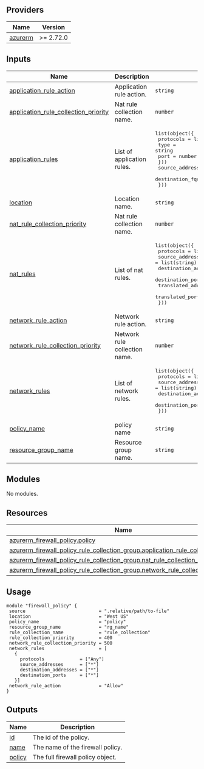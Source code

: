 ## Providers

| Name | Version |
|------|---------|
| <a name="provider_azurerm"></a> [azurerm](#provider\_azurerm) | >= 2.72.0 |
## Inputs

| Name | Description | Type | Default | Required |
|------|-------------|------|---------|:--------:|
| <a name="input_application_rule_action"></a> [application\_rule\_action](#input\_application\_rule\_action) | Application rule action. | `string` | `"Deny"` | no |
| <a name="input_application_rule_collection_priority"></a> [application\_rule\_collection\_priority](#input\_application\_rule\_collection\_priority) | Nat rule collection name. | `number` | `300` | no |
| <a name="input_application_rules"></a> [application\_rules](#input\_application\_rules) | List of application rules. | <pre>list(object({<br>    protocols         = list(object({<br>      type = string<br>      port = number<br>    }))<br>    source_addresses  = list(string)<br>    destination_fqdns = list(string)<br>  }))</pre> | `[]` | no |
| <a name="input_location"></a> [location](#input\_location) | Location name. | `string` | n/a | yes |
| <a name="input_nat_rule_collection_priority"></a> [nat\_rule\_collection\_priority](#input\_nat\_rule\_collection\_priority) | Nat rule collection name. | `number` | `100` | no |
| <a name="input_nat_rules"></a> [nat\_rules](#input\_nat\_rules) | List of nat rules. | <pre>list(object({<br>    protocols             = list(string)<br>    source_addresses      = list(string)<br>    destination_addresses = list(string)<br>    destination_ports     = list(string)<br>    translated_address    = string<br>    translated_port       = string<br>  }))</pre> | `[]` | no |
| <a name="input_network_rule_action"></a> [network\_rule\_action](#input\_network\_rule\_action) | Network rule action. | `string` | `"Allow"` | no |
| <a name="input_network_rule_collection_priority"></a> [network\_rule\_collection\_priority](#input\_network\_rule\_collection\_priority) | Network rule collection name. | `number` | `200` | no |
| <a name="input_network_rules"></a> [network\_rules](#input\_network\_rules) | List of network rules. | <pre>list(object({<br>    protocols             = list(string)<br>    source_addresses      = list(string)<br>    destination_addresses = list(string)<br>    destination_ports     = list(string)<br>  }))</pre> | `[]` | no |
| <a name="input_policy_name"></a> [policy\_name](#input\_policy\_name) | policy name | `string` | n/a | yes |
| <a name="input_resource_group_name"></a> [resource\_group\_name](#input\_resource\_group\_name) | Resource group name. | `string` | n/a | yes |
## Modules

No modules.
## Resources

| Name | Type |
|------|------|
| [azurerm_firewall_policy.policy](https://registry.terraform.io/providers/hashicorp/azurerm/latest/docs/resources/firewall_policy) | resource |
| [azurerm_firewall_policy_rule_collection_group.application_rule_collection_group](https://registry.terraform.io/providers/hashicorp/azurerm/latest/docs/resources/firewall_policy_rule_collection_group) | resource |
| [azurerm_firewall_policy_rule_collection_group.nat_rule_collection_group](https://registry.terraform.io/providers/hashicorp/azurerm/latest/docs/resources/firewall_policy_rule_collection_group) | resource |
| [azurerm_firewall_policy_rule_collection_group.network_rule_collection_group](https://registry.terraform.io/providers/hashicorp/azurerm/latest/docs/resources/firewall_policy_rule_collection_group) | resource |
## Usage
 ```hcl
module "firewall_policy" {
  source                           = ".relative/path/to-file"
  location                         = "West US"
  policy_name                      = "policy"
  resource_group_name              = "rg_name"
  rule_collection_name             = "rule_collection"
  rule_collection_priority         = 400
  network_rule_collection_priority = 500
  network_rules                    = [
    {
      protocols             = ["Any"]
      source_addresses      = ["*"]
      destination_addresses = ["*"]
      destination_ports     = ["*"]
    }]
  network_rule_action              = "Allow"
}
 ```
## Outputs

| Name | Description |
|------|-------------|
| <a name="output_id"></a> [id](#output\_id) | The id of the policy. |
| <a name="output_name"></a> [name](#output\_name) | The name of the firewall policy. |
| <a name="output_policy"></a> [policy](#output\_policy) | The full firewall policy object. |
